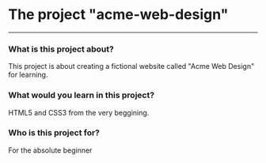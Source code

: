 # The project "acme-web-design"

---

### What is this project about?

This project is about creating a fictional website called "Acme Web Design" for learning.

### What would you learn in this project?

HTML5 and CSS3 from the very beggining.

### Who is this project for?

For the absolute beginner 

